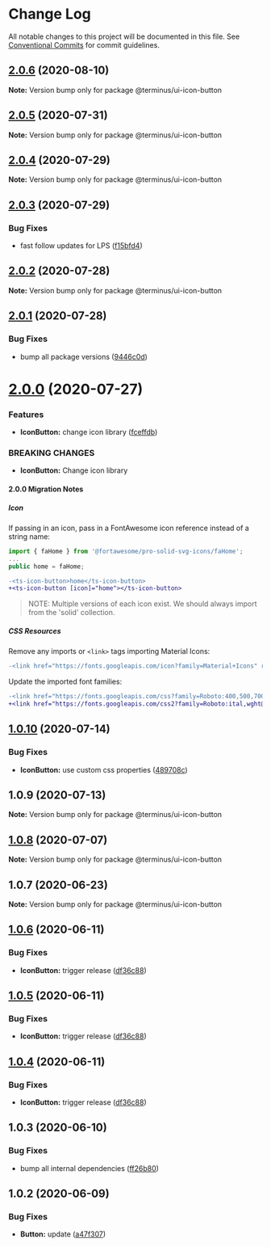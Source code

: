 # Change Log

All notable changes to this project will be documented in this file.
See [Conventional Commits](https://conventionalcommits.org) for commit guidelines.

## [2.0.6](https://github.com/GetTerminus/terminus-oss/compare/@terminus/ui-icon-button@2.0.5...@terminus/ui-icon-button@2.0.6) (2020-08-10)

**Note:** Version bump only for package @terminus/ui-icon-button





## [2.0.5](https://github.com/GetTerminus/terminus-oss/compare/@terminus/ui-icon-button@2.0.4...@terminus/ui-icon-button@2.0.5) (2020-07-31)

**Note:** Version bump only for package @terminus/ui-icon-button





## [2.0.4](https://github.com/GetTerminus/terminus-oss/compare/@terminus/ui-icon-button@2.0.3...@terminus/ui-icon-button@2.0.4) (2020-07-29)

**Note:** Version bump only for package @terminus/ui-icon-button





## [2.0.3](https://github.com/GetTerminus/terminus-oss/compare/@terminus/ui-icon-button@2.0.2...@terminus/ui-icon-button@2.0.3) (2020-07-29)


### Bug Fixes

* fast follow updates for LPS ([f15bfd4](https://github.com/GetTerminus/terminus-oss/commit/f15bfd4fa088da2fea76e9964c664bad8844e740))





## [2.0.2](https://github.com/GetTerminus/terminus-oss/compare/@terminus/ui-icon-button@2.0.1...@terminus/ui-icon-button@2.0.2) (2020-07-28)

**Note:** Version bump only for package @terminus/ui-icon-button





## [2.0.1](https://github.com/GetTerminus/terminus-oss/compare/@terminus/ui-icon-button@2.0.0...@terminus/ui-icon-button@2.0.1) (2020-07-28)


### Bug Fixes

* bump all package versions ([9446c0d](https://github.com/GetTerminus/terminus-oss/commit/9446c0d5cde3bd693cfba7cabbfd2db443a47b00))





# [2.0.0](https://github.com/GetTerminus/terminus-oss/compare/@terminus/ui-icon-button@1.0.10...@terminus/ui-icon-button@2.0.0) (2020-07-27)


### Features

* **IconButton:** change icon library ([fceffdb](https://github.com/GetTerminus/terminus-oss/commit/fceffdb3ac1d610c6c130443a93a5e05a64b76d1))


### BREAKING CHANGES

* **IconButton:** Change icon library

#### 2.0.0 Migration Notes

##### Icon

If passing in an icon, pass in a FontAwesome icon reference instead of a string name:

```typescript
import { faHome } from '@fortawesome/pro-solid-svg-icons/faHome';
...
public home = faHome;
```

```diff
-<ts-icon-button>home</ts-icon-button>
+<ts-icon-button [icon]="home"></ts-icon-button>
```

> NOTE: Multiple versions of each icon exist. We should always import from the 'solid' collection.

##### CSS Resources

Remove any imports or `<link>` tags importing Material Icons:

```diff
-<link href="https://fonts.googleapis.com/icon?family=Material+Icons" rel="stylesheet">
```

Update the imported font families:

```diff
-<link href="https://fonts.googleapis.com/css?family=Roboto:400,500,700" rel="stylesheet">
+<link href="https://fonts.googleapis.com/css2?family=Roboto:ital,wght@0,400;0,500;0,700;1,400&display=swap" rel="stylesheet">
```




## [1.0.10](https://github.com/GetTerminus/terminus-oss/compare/@terminus/ui-icon-button@1.0.9...@terminus/ui-icon-button@1.0.10) (2020-07-14)


### Bug Fixes

* **IconButton:** use custom css properties ([489708c](https://github.com/GetTerminus/terminus-oss/commit/489708c6f438753fe31a266da30858cf9fac2dd9))





## 1.0.9 (2020-07-13)

**Note:** Version bump only for package @terminus/ui-icon-button





## [1.0.8](https://github.com/GetTerminus/terminus-oss/compare/@terminus/ui-icon-button@1.0.7...@terminus/ui-icon-button@1.0.8) (2020-07-07)

**Note:** Version bump only for package @terminus/ui-icon-button





## 1.0.7 (2020-06-23)

**Note:** Version bump only for package @terminus/ui-icon-button





## [1.0.6](https://github.com/GetTerminus/terminus-oss/compare/@terminus/ui-icon-button@1.0.3...@terminus/ui-icon-button@1.0.6) (2020-06-11)


### Bug Fixes

* **IconButton:** trigger release ([df36c88](https://github.com/GetTerminus/terminus-oss/commit/df36c881501ef0c514aa1772a267b34cb378d6fe))





## [1.0.5](https://github.com/GetTerminus/terminus-oss/compare/@terminus/ui-icon-button@1.0.3...@terminus/ui-icon-button@1.0.5) (2020-06-11)


### Bug Fixes

* **IconButton:** trigger release ([df36c88](https://github.com/GetTerminus/terminus-oss/commit/df36c881501ef0c514aa1772a267b34cb378d6fe))





## [1.0.4](https://github.com/GetTerminus/terminus-oss/compare/@terminus/ui-icon-button@1.0.3...@terminus/ui-icon-button@1.0.4) (2020-06-11)


### Bug Fixes

* **IconButton:** trigger release ([df36c88](https://github.com/GetTerminus/terminus-oss/commit/df36c881501ef0c514aa1772a267b34cb378d6fe))





## 1.0.3 (2020-06-10)


### Bug Fixes

* bump all internal dependencies ([ff26b80](https://github.com/GetTerminus/terminus-oss/commit/ff26b806bb599401f006996be5b567a378e68ef3))





## 1.0.2 (2020-06-09)


### Bug Fixes

* **Button:** update ([a47f307](https://github.com/GetTerminus/terminus-oss/commit/a47f30757b9216d6ee76788c117e76eacf5289e5))
